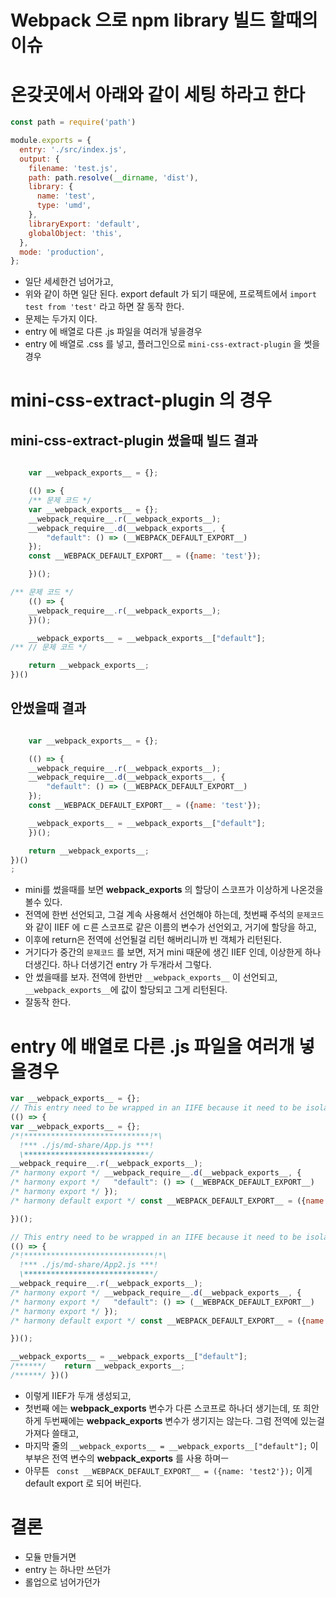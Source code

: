 # Webpack 으로 npm library 빌드 할때의 이슈

# 온갖곳에서 아래와 같이 세팅 하라고 한다
```js
const path = require('path')

module.exports = {
  entry: './src/index.js',
  output: {
    filename: 'test.js',
    path: path.resolve(__dirname, 'dist'),
    library: {
      name: 'test',
      type: 'umd',
    },
    libraryExport: 'default',
    globalObject: 'this',
  },
  mode: 'production',
};

```


- 일단 세세한건 넘어가고, 
- 위와 같이 하면 일단 된다. export default 가 되기 때문에, 프로젝트에서 `import test from 'test'` 라고 하면 잘 동작 한다. 
- 문제는 두가지 이다. 
- entry 에 배열로 다른 .js 파일을 여러개 넣을경우
- entry 에 배열로 .css 를 넣고, 플러그인으로 `mini-css-extract-plugin` 을 썻을 경우

# mini-css-extract-plugin 의 경우 

## mini-css-extract-plugin 썼을때 빌드 결과 
```js

	var __webpack_exports__ = {};

	(() => {
    /** 문제 코드 */
	var __webpack_exports__ = {};
	__webpack_require__.r(__webpack_exports__);
	__webpack_require__.d(__webpack_exports__, {
		"default": () => (__WEBPACK_DEFAULT_EXPORT__)
	});
	const __WEBPACK_DEFAULT_EXPORT__ = ({name: 'test'});

	})();

/** 문제 코드 */
	(() => {
	__webpack_require__.r(__webpack_exports__);
	})();

	__webpack_exports__ = __webpack_exports__["default"];
/** // 문제 코드 */

	return __webpack_exports__;
})()

```

## 안썼을때 결과
```js

	var __webpack_exports__ = {};

	(() => {
	__webpack_require__.r(__webpack_exports__);
	__webpack_require__.d(__webpack_exports__, {
		"default": () => (__WEBPACK_DEFAULT_EXPORT__)
	});
	const __WEBPACK_DEFAULT_EXPORT__ = ({name: 'test'});

	__webpack_exports__ = __webpack_exports__["default"];
	})();

	return __webpack_exports__;
})()
;

```


- mini를 썼을때를 보면 __webpack_exports__ 의 할당이 스코프가 이상하게 나온것을 볼수 있다. 
- 전역에 한번 선언되고, 그걸 계속 사용해서 선언해야 하는데, 첫번째 주석의 `문제코드` 와 같이 IIEF 에 ㄷ른 스코프로 같은 이름의 변수가 선언외고, 거기에 할당을 하고, 
- 이후에 return은 전역에 선언될걸 리턴 해버리니까 빈 객체가 리턴된다. 
- 거기다가 중간의 `문제코드` 를 보면, 저거 mini 때문에 생긴 IIEF 인데, 이상한게 하나 더생긴다. 하나 더생기건 entry 가 두개라서 그렇다. 
- 안 썼을때를 보자. 전역에 한번만 `__webpack_exports__` 이 선언되고, `__webpack_exports__`에 값이 할당되고 그게 리턴된다. 
- 잘동작 한다. 

# entry 에 배열로 다른 .js 파일을 여러개 넣을경우

```js
var __webpack_exports__ = {};
// This entry need to be wrapped in an IIFE because it need to be isolated against other entry modules.
(() => {
var __webpack_exports__ = {};
/*!****************************!*\
  !*** ./js/md-share/App.js ***!
  \****************************/
__webpack_require__.r(__webpack_exports__);
/* harmony export */ __webpack_require__.d(__webpack_exports__, {
/* harmony export */   "default": () => (__WEBPACK_DEFAULT_EXPORT__)
/* harmony export */ });
/* harmony default export */ const __WEBPACK_DEFAULT_EXPORT__ = ({name: 'test'});

})();

// This entry need to be wrapped in an IIFE because it need to be isolated against other entry modules.
(() => {
/*!*****************************!*\
  !*** ./js/md-share/App2.js ***!
  \*****************************/
__webpack_require__.r(__webpack_exports__);
/* harmony export */ __webpack_require__.d(__webpack_exports__, {
/* harmony export */   "default": () => (__WEBPACK_DEFAULT_EXPORT__)
/* harmony export */ });
/* harmony default export */ const __WEBPACK_DEFAULT_EXPORT__ = ({name: 'test2'});

})();

__webpack_exports__ = __webpack_exports__["default"];
/******/ 	return __webpack_exports__;
/******/ })()

```

- 이렇게 IIEF가 두개 생성되고, 
- 첫번째 에는 __webpack_exports__ 변수가 다른 스코프로 하나더 생기는데, 또 희안하게 두번째에는 __webpack_exports__ 변수가 생기지는 않는다. 그럼 전역에 있는걸 가져다 쓸태고, 
- 마지막 줄의 `__webpack_exports__ = __webpack_exports__["default"];` 이부부은 전역 변수의 __webpack_exports__ 를 사용 하며ㅡ 
- 아무튼 ` const __WEBPACK_DEFAULT_EXPORT__ = ({name: 'test2'});` 이게 default export 로 되어 버린다. 

# 결론
- 모듈 만들거면 
- entry 는 하나만 쓰던가
- 롤업으로 넘어가던가